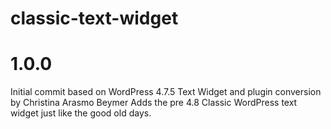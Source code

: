 # classic-text-widget

1.0.0
===============
Initial commit based on WordPress 4.7.5 Text Widget and plugin conversion by Christina Arasmo Beymer
Adds the pre 4.8 Classic WordPress text widget just like the good old days.
